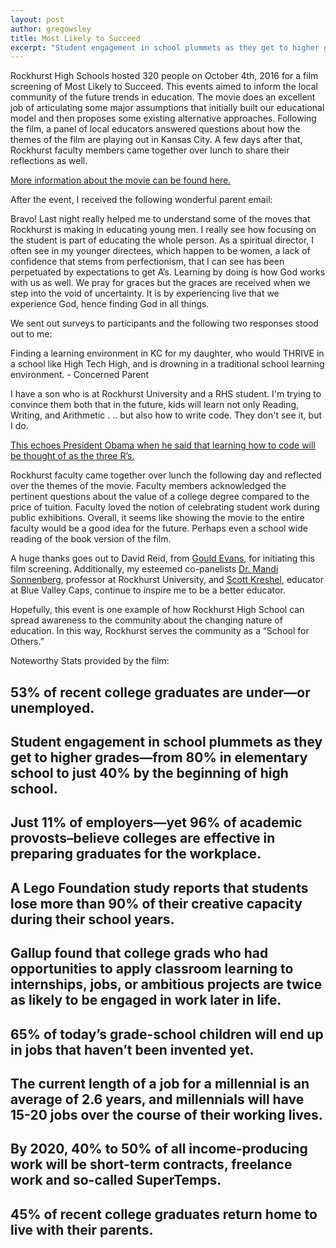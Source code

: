 ```yaml
---
layout: post
author: gregowsley
title: Most Likely to Succeed
excerpt: "Student engagement in school plummets as they get to higher grades"
---
```


Rockhurst High Schools hosted 320 people on October 4th, 2016 for a film screening of Most Likely to Succeed. This events aimed to inform the local community of the future trends in education. The movie does an excellent job of articulating some major assumptions that initially built our educational model and then proposes some existing alternative approaches. Following the film, a panel of local educators answered questions about how the themes of the film are playing out in Kansas City. A few days after that, Rockhurst faculty members came together over lunch to share their reflections as well. 


[More information about the movie can be found here.](http://www.mltsfilm.org/moving-forward/know-your-stuff)	


After the event, I received the following wonderful parent email:


Bravo!  Last night really helped me to understand some of the moves that Rockhurst is making in educating young men.  I really see how focusing on the student is part of educating the whole person.  As a spiritual director, I often see in my younger directees, which happen to be women, a lack of confidence that stems from perfectionism, that I can see has been perpetuated by expectations to get A’s.  Learning by doing is how God works with us as well.  We pray for graces but the graces are received when we step into the void of uncertainty.  It is by experiencing live that we experience God, hence finding God in all things.


We sent out surveys to participants and the following two responses stood out to me:


Finding a learning environment in KC for my daughter, who would THRIVE in a school like High Tech High, and is drowning in a traditional school learning environment. - Concerned Parent


I have a son who is at Rockhurst University and a RHS student. I'm trying to convince them both that in the future, kids will learn not only Reading, Writing, and Arithmetic . .. but also how to write code. They don't see it, but I do.


[This echoes President Obama when he said that learning how to code will be thought of as the three R’s.](https://www.whitehouse.gov/blog/2016/01/30/computer-science-all)


Rockhurst faculty came together over lunch the following day and reflected over the themes of the movie. Faculty members acknowledged the pertinent questions about the value of a college degree compared to the price of tuition. Faculty loved the notion of celebrating  student work during public exhibitions. Overall, it seems like showing the movie to the entire faculty would be a good idea for the future. Perhaps even a school wide reading of the book version of the film.


A huge thanks goes out to David Reid, from [Gould Evans](http://www.gouldevans.com/), for initiating this film screening. Additionally, my esteemed co-panelists [Dr. Mandi Sonnenberg](http://parseprofessor.blogspot.com/), professor at Rockhurst University, and [Scott Kreshel](http://www.bvcaps.org/s/1403/hs-redesign/index.aspx?sid=1403&gid=1&pgid=716), educator at Blue Valley Caps, continue to inspire me to be a better educator.


Hopefully, this event is one example of how Rockhurst High School can spread awareness to the community about the changing nature of education. In this way, Rockhurst serves the community as a “School for Others.”


Noteworthy Stats provided by the film:


## 53% of recent college graduates are under—or unemployed.
## Student engagement in school plummets as they get to higher grades—from 80% in elementary school to just 40% by the beginning of high school.
## Just 11% of employers—yet 96% of academic provosts–believe colleges are effective in preparing graduates for the workplace.
## A Lego Foundation study reports that students lose more than 90% of their creative capacity during their school years.
## Gallup found that college grads who had opportunities to apply classroom learning to internships, jobs, or ambitious projects are twice as likely to be engaged in work later in life.
## 65% of today’s grade-school children will end up in jobs that haven’t been invented yet.
## The current length of a job for a millennial is an average of 2.6 years, and millennials will have 15-20 jobs over the course of their working lives.
## By 2020, 40% to 50% of all income-producing work will be short-term contracts, freelance work and so-called SuperTemps.
## 45% of recent college graduates return home to live with their parents.
